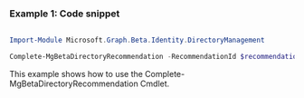 ### Example 1: Code snippet

```powershell

Import-Module Microsoft.Graph.Beta.Identity.DirectoryManagement

Complete-MgBetaDirectoryRecommendation -RecommendationId $recommendationId

```
This example shows how to use the Complete-MgBetaDirectoryRecommendation Cmdlet.

